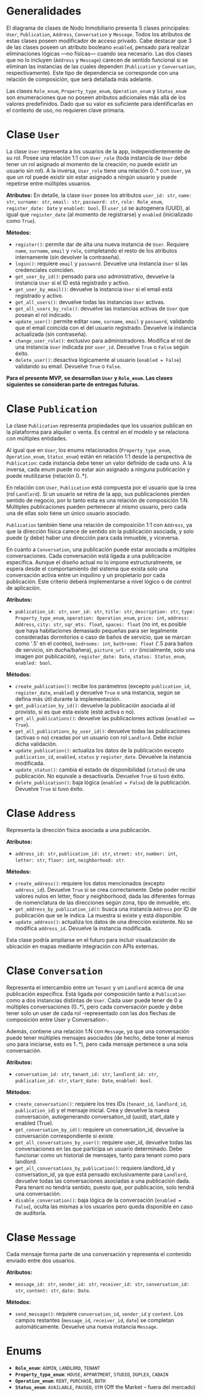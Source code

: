 
# Generalidades

El diagrama de clases de Nodo Inmobiliario presenta 5 clases principales: `User`, `Publication`, `Address`, `Conversation` y `Message`. Todos los atributos de estas clases poseen modificador de acceso privado. Cabe destacar que 3 de las clases poseen un atributo booleano `enabled`, pensado para realizar eliminaciones lógicas —no físicas— cuando sea necesario. Las dos clases que no lo incluyen (`Address` y `Message`) carecen de sentido funcional si se eliminan las instancias de las cuales dependen (`Publication` y `Conversation`, respectivamente). Este tipo de dependencia se corresponde con una relación de composición, que será detallada más adelante.

Las clases `Role_enum`, `Property_type_enum`, `Operation_enum` y `Status_enum` son enumeraciones que no poseen atributos adicionales más allá de los valores predefinidos. Dado que su valor es suficiente para identificarlas en el contexto de uso, no requieren clave primaria.


# Clase `User`

La clase `User` representa a los usuarios de la app, independientemente de su rol. Posee una relación 1:1 con `User_role` (toda instancia de `User` debe tener un rol asignado al momento de la creación; no puede existir un usuario sin rol). A la inversa, `User_role` tiene una relación 0..* con `User`, ya que un rol puede existir sin estar asignado a ningún usuario y puede repetirse entre múltiples usuarios.

**Atributos:**
En detalle, la clase `User` posee los atributos `user_id: str`, `name: str`, `surname: str`, `email: str`, `password: str`, `role: Role_enum`, `register_date: Date` y `enabled: bool`. El `user_id` se autogenera (UUID), al igual que `register_date` (al momento de registrarse) y `enabled` (inicializado como `True`).

**Métodos:**
- `register()`: permite dar de alta una nueva instancia de `User`. Requiere `name`, `surname`, `email` y `role`, completando el resto de los atributos internamente (sin devolver la contraseña).
- `login()`: requiere `email` y `password`. Devuelve una instancia `User` si las credenciales coinciden.
- `get_user_by_id()`: pensado para uso administrativo, devuelve la instancia `User` si el ID está registrado y activo.
- `get_user_by_email()`: devuelve la instancia `User` si el email está registrado y activo.
- `get_all_users()`: devuelve todas las instancias `User` activas.
- `get_all_users_by_role()`: devuelve las instancias activas de `User` que posean el rol indicado.
- `update_user()`: permite editar `name`, `surname`, `email` y `password`, validando que el email coincida con el del usuario registrado. Devuelve la instancia actualizada (sin contraseña).
- `change_user_role()`: exclusivo para administradores. Modifica el rol de una instancia `User` indicada por `user_id`. Devuelve `True` o `False` según éxito.
- `delete_user()`: desactiva lógicamente al usuario (`enabled = False`) validando su email. Devuelve `True` o `False`.



**Para el presente MVP, se desarrollan `User` y `Role_enum`. Las clases siguientes se consideran parte de entregas futuras.**



# Clase `Publication`

La clase `Publication` representa propiedades que los usuarios publican en la plataforma para alquiler o venta. Es central en el modelo y se relaciona con múltiples entidades.

Al igual que en `User`, los enums relacionados (`Property_type_enum`, `Operation_enum`, `Status_enum`) están en relación 1:1 desde la perspectiva de `Publication`: cada instancia debe tener un valor definido de cada uno. A la inversa, cada enum puede no estar aún asignado a ninguna publicación y puede reutilizarse (relación 0..*).

En relación con `User`, `Publication` está compuesta por el usuario que la crea (rol `Landlord`). Si un usuario se retira de la app, sus publicaciones pierden sentido de negocio, por lo tanto esta es una relación de composición 1:N. Múltiples publicaciones pueden pertenecer al mismo usuario, pero cada una de ellas solo tiene un único usuario asociado.

`Publication` también tiene una relación de composición 1:1 con `Address`, ya que la dirección física carece de sentido sin la publicación asociada, y solo puede (y debe) haber una dirección para cada inmueble, y viceversa.

En cuanto a `Conversation`, una publicación puede estar asociada a múltiples conversaciones. Cada conversación está ligada a una publicación específica. Aunque el diseño actual no lo impone estructuralmente, se espera desde el comportamiento del sistema que exista solo una conversación activa entre un inquilino y un propietario por cada publicación. Este criterio deberá implementarse a nivel lógico o de control de aplicación.

**Atributos:**
- `publication_id: str`, `user_id: str`, `title: str`, `description: str`, `type: Property_type_enum`, `operation: Operation_enum`, `price: int`, `address: Address`, `city: str`, `sqr_mts: float`, `spaces: float` (no int, es posible que haya habitaciones demasiado pequeñas para ser legalmente consideradas dormitorios o caso de baños de servicio, que se marcan como '.5' en el conteo), `bedrooms: int`, `bathroom: float` ('.5 para baños de servicio, sin ducha/bañera), `picture_url: str` (inicialmente, solo una imagen por publicación), `register_date: Date`, `status: Status_enum`, `enabled: bool`.

**Métodos:**
- `create_publication()`: recibe los parámetros (excepto `publication_id`, `register_date`, `enabled`) y devuelve `True` o una instancia, según se defina más útil durante la implementación.
- `get_publication_by_id()`: devuelve la publicación asociada al id provisto, si es que esta existe (esté activa o no).
- `get_all_publications()`: devuelve las publicaciones activas (`enabled == True`).
- `get_all_publications_by_user_id()`: devuelve todas las publicaciones (activas o no) creadas por un usuario con rol `Landlord`. Debe incluir dicha validación.
- `update_publication()`: actualiza los datos de la publicación excepto `publication_id`, `enabled`, `status` y `register_date`. Devuelve la instancia modificada.
- `update_status()`: cambia el estado de disponibilidad (`status`) de una publicación. No equivale a desactivarla. Devuelve `True` si tuvo éxito.
- `delete_publication()`: baja lógica (`enabled = False`) de la publicación. Devuelve `True` si tuvo éxito.


# Clase `Address`

Representa la dirección física asociada a una publicación.

**Atributos:**
- `address_id: str`, `publication_id: str`, `street: str`, `number: int`, `letter: str`, `floor: int`, `neighborhood: str`.

**Métodos:**
- `create_address()`: requiere los datos mencionados (excepto `address_id`). Devuelve `True` si se crea correctamente. Debe poder recibir valores nulos en letter, floor y neighborhood, dada las diferentes formas de nomenclatura de las direcciones según zona, tipo de inmueble, etc.
- `get_address_by_publication_id()`: busca una instancia `Address` por ID de publicación que se le indica. La muestra si existe y está disponible.
- `update_address()`: actualiza los datos de una dirección existente. No se modifica `address_id`. Devuelve la instancia modificada.

Esta clase podría ampliarse en el futuro para incluir visualización de ubicación en mapas mediante integración con APIs externas.


# Clase `Conversation`

Representa el intercambio entre un `Tenant` y un `Landlord` acerca de una publicación específica. Está ligada por composición tanto a `Publication` como a dos instancias distintas de `User`. Cada user puede tener de 0 a múltiples conversaciones (0..*), pero cada conversación puede y debe tener solo un user de cada rol -representado con las dos flechas de composición entre User y Conversation-. 

Además, contiene una relación 1:N con `Message`, ya que una conversación puede tener múltiples mensajes asociados (de hecho, debe tener al menos uno para iniciarse, esto es 1..*), pero cada mensaje pertenece a una sola conversación.

**Atributos:**
- `conversation_id: str`, `tenant_id: str`, `landlord_id: str`, `publication_id: str`, `start_date: Date`, `enabled: bool`.

**Métodos:**
- `create_conversation()`: requiere los tres IDs (`tenant_id`, `landlord_id`, `publication_id`) y el mensaje inicial. Crea y devuelve la nueva conversación, autogenerando conversation_id (uuid), start_date y enabled (True).
- `get_conversation_by_id()`: requiere un conversation_id, devuelve la conversación correspondiente si existe.
- `get_all_conversations_by_user()`: requiere user_id, devuelve todas las conversaciones en las que participa un usuario determinado. Debe funcionar como un historial de mensajes, tanto para tenant como para landlord.
- `get_all_conversations_by_publication()`: requiere landlord_id y conversation_id, ya que está pensado exclusivamente para `Landlord`, devuelve todas las conversaciones asociadas a una publicación dada. Para tenant no tendría sentido, puesto que, por publicación, solo tendrá una conversación.
- `disable_conversation()`: baja lógica de la conversación (`enabled = False`), oculta las mismas a los usuarios pero queda disponible en caso de auditoría.


# Clase `Message`

Cada mensaje forma parte de una conversación y representa el contenido enviado entre dos usuarios.

**Atributos:**
- `message_id: str`, `sender_id: str`, `receiver_id: str`, `conversation_id: str`, `content: str`, `date: Date`.

**Métodos:**
- `send_message()`: requiere `conversation_id`, `sender_id` y `content`. Los campos restantes (`message_id`, `receiver_id`, `date`) se completan automáticamente. Devuelve una nueva instancia `Message`.


# Enums

- **`Role_enum`**: `ADMIN`, `LANDLORD`, `TENANT`
- **`Property_type_enum`**: `HOUSE`, `APPARTMENT`, `STUDIO`, `DUPLEX`, `CABAIN`
- **`Operation_enum`**: `RENT`, `PURCHASE`, `BOTH`
- **`Status_enum`**: `AVAILABLE`, `PAUSED`, `OTM` (Off the Market – fuera del mercado)
